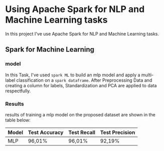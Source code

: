 # Using Apache Spark for NLP and Machine Learning tasks

In this project I've use Apache Spark for NLP and Machine Learning tasks.

## Spark for Machine Learning

### model
In this Task, I've used `spark ML` to build an mlp model and apply a multi-label classification on a `spark dataframe`. After Preprocessing Data and creating a column for labels, Standardization and PCA are applied to data respectfully.

### Results
results of training a mlp model on the proposed dataset are shown in the table below:

| Model      | Test Accuracy | Test Recall | Test Precision |
| ----------- | ----------- | ----------- | ----------- |
| MLP      | 96,01%       | 96,01%        | 92,19%       |
